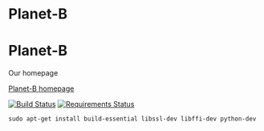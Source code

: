 # Planet-B


Planet-B
======

Our homepage

[Planet-B homepage](http://planet-b.co/)

[![Build Status](https://travis-ci.org/planet-b/planet-b-saleor.svg?branch=master)](https://travis-ci.org/planet-b/planet-b-saleor)
[![Requirements Status](https://requires.io/github/planet-b/planet-b-saleor/requirements.svg?branch=master)](https://requires.io/github/planet-b/planet-b-saleor/requirements/?branch=master)


`sudo apt-get install build-essential libssl-dev libffi-dev python-dev`
